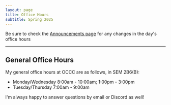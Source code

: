 ```yaml
---
layout: page
title: Office Hours
subtitle: Spring 2025
---
```


Be sure to check the [Announcements page](https://cg2wilson.github.io/announcements) for any changes in the day's office hours

---

## General Office Hours
My general office hours at OCCC are as follows, in SEM 2B6(B):
- Monday/Wednesday 8:00am - 10:00am; 1:00pm - 3:00pm
- Tuesday/Thursday 7:00am - 9:00am

I'm always happy to answer questions by email or Discord as well!
